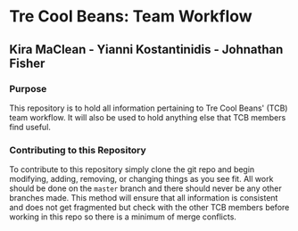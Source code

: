 # Tre Cool Beans: Team Workflow
## Kira MaClean - Yianni Kostantinidis - Johnathan Fisher

### Purpose

This repository is to hold all information pertaining to Tre Cool Beans' (TCB) team
workflow. It will also be used to hold anything else that TCB members find useful.

### Contributing to this Repository

To contribute to this repository simply clone the git repo and begin modifying,
adding, removing, or changing things as you see fit. All work should be done on
the `master` branch and there should never be any other branches made. This method
will ensure that all information is consistent and does not get fragmented but
check with the other TCB members before working in this repo so there is a minimum
of merge conflicts.
